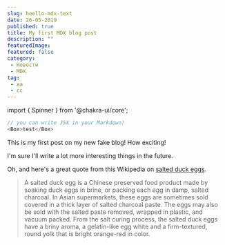 ```yaml
---
slug: heello-mdx-text
date: 26-05-2019
published: true
title: My first MDX blog post
description: ""
featuredImage: 
featured: false
category:
 - Новости
 - MDX
tag:
 - aa
 - cc
---
```

import { Spinner } from '@chakra-ui/core';

<Spinner />

```js
// you can write JSX in your Markdown!
<Box>test</Box>
```


This is my first post on my new fake blog! How exciting!

I'm sure I'll write a lot more interesting things in the future.

Oh, and here's a great quote from this Wikipedia on
[salted duck eggs](https://en.wikipedia.org/wiki/Salted_duck_egg).

> A salted duck egg is a Chinese preserved food product made by soaking duck
> eggs in brine, or packing each egg in damp, salted charcoal. In Asian
> supermarkets, these eggs are sometimes sold covered in a thick layer of salted
> charcoal paste. The eggs may also be sold with the salted paste removed,
> wrapped in plastic, and vacuum packed. From the salt curing process, the
> salted duck eggs have a briny aroma, a gelatin-like egg white and a
> firm-textured, round yolk that is bright orange-red in color.
